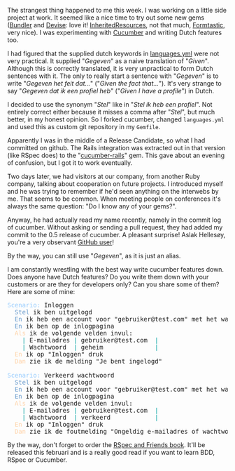 The strangest thing happened to me this week. I was working on a little side project at work. It seemed like a nice time to try out some new gems ([Bundler](http://gemcutter.org/gems/bundler) and [Devise](http://gemcutter.org/gems/devise): love it! [InheritedResources](http://gemcutter.org/gems/inherited_resources), not that much, [Formtastic](http://gemcutter.org/gems/formtastic), very nice). I was experimenting with [Cucumber](http://cukes.info) and writing Dutch features too.

I had figured that the supplied dutch keywords in [languages.yml](http://github.com/aslakhellesoy/cucumber/blob/master/lib/cucumber/languages.yml#L328-340) were not very practical. It supplied "*Gegeven*" as a naive translation of "*Given*". Although this is correctly translated, it is very unpractical to form Dutch sentences with it. The only to really start a sentence with "*Gegeven*" is to write "*Gegeven het feit dat...*" ("*Given the fact that...*"). It's very strange to say "*Gegeven dat ik een profiel heb*" ("*Given I have a profile*") in Dutch.

I decided to use the synonym "*Stel*" like in "*Stel ik heb een profiel*". Not entirely correct either because it misses a comma after "*Stel*", but much better, in my honest opinion. So I forked cucumber, changed `languages.yml` and used this as custom git repository in my `Gemfile`.

Apparently I was in the middle of a Release Candidate, so what I had committed on github. The Rails integration was extracted out in that version (like RSpec does) to the "[cucumber-rails](http://github.com/aslakhellesoy/cucumber-rails)" gem. This gave about an evening of confusion, but I got it to work eventually.

Two days later, we had visitors at our company, from another Ruby company, talking about cooperation on future projects. I introduced myself and he was trying to remember if he'd seen anything on the interwebs by me. That seems to be common. When meeting people on conferences it's always the same question: "Do I know any of your gems?".

Anyway, he had actually read my name recently, namely in the commit log of cucumber. Without asking or sending a pull request, they had added my commit to the 0.5 release of cucumber. A pleasant surprise! Aslak Hellesøy, you're a very observant [GitHub user](http://github.com/aslakhellesoy)!

By the way, you can still use "*Gegeven*", as it is just an alias.

I am constantly wrestling with the best way write cucumber features down. Does anyone have Dutch features? Do you write them down with your customers or are they for developers only? Can you share some of them? Here are some of mine:

<pre class="ir_black">
<font color="#96cbfe">Scenario:</font>&nbsp;Inloggen
&nbsp;&nbsp;<font color="#6699cc">Stel</font>&nbsp;ik ben uitgelogd
&nbsp;&nbsp;<font color="#6699cc">En</font>&nbsp;ik heb een account voor &quot;gebruiker@test.com&quot; met het wachtwoord &quot;geheim&quot;
&nbsp;&nbsp;<font color="#6699cc">En</font>&nbsp;ik ben op de inlogpagina
&nbsp;&nbsp;<font color="#ffd2a7">Als</font>&nbsp;ik de volgende velden invul:
&nbsp;&nbsp;&nbsp;&nbsp;<font color="#00a0a0">|</font>&nbsp;E-mailadres <font color="#00a0a0">|</font>&nbsp;gebruiker@test.com&nbsp;&nbsp;<font color="#00a0a0">|</font>
&nbsp;&nbsp;&nbsp;&nbsp;<font color="#00a0a0">|</font>&nbsp;Wachtwoord&nbsp;&nbsp;<font color="#00a0a0">|</font>&nbsp;geheim&nbsp;&nbsp;&nbsp;&nbsp;&nbsp;&nbsp;&nbsp;&nbsp;&nbsp;&nbsp;&nbsp;&nbsp;&nbsp;&nbsp;<font color="#00a0a0">|</font>
&nbsp;&nbsp;<font color="#ffd2a7">En</font>&nbsp;ik op &quot;Inloggen&quot; druk
&nbsp;&nbsp;<font color="#ffd2a7">Dan</font>&nbsp;zie ik de melding &quot;Je bent ingelogd&quot;

<font color="#96cbfe">Scenario:</font>&nbsp;Verkeerd wachtwoord
&nbsp;&nbsp;<font color="#6699cc">Stel</font>&nbsp;ik ben uitgelogd
&nbsp;&nbsp;<font color="#6699cc">En</font>&nbsp;ik heb een account voor &quot;gebruiker@test.com&quot; met het wachtwoord &quot;geheim&quot;
&nbsp;&nbsp;<font color="#6699cc">En</font>&nbsp;ik ben op de inlogpagina
&nbsp;&nbsp;<font color="#ffd2a7">Als</font>&nbsp;ik de volgende velden invul:
&nbsp;&nbsp;&nbsp;&nbsp;<font color="#00a0a0">|</font>&nbsp;E-mailadres <font color="#00a0a0">|</font>&nbsp;gebruiker@test.com&nbsp;&nbsp;<font color="#00a0a0">|</font>
&nbsp;&nbsp;&nbsp;&nbsp;<font color="#00a0a0">|</font>&nbsp;Wachtwoord&nbsp;&nbsp;<font color="#00a0a0">|</font>&nbsp;verkeerd&nbsp;&nbsp;&nbsp;&nbsp;&nbsp;&nbsp;&nbsp;&nbsp;&nbsp;&nbsp;&nbsp;&nbsp;<font color="#00a0a0">|</font>
&nbsp;&nbsp;<font color="#ffd2a7">En</font>&nbsp;ik op &quot;Inloggen&quot; druk
&nbsp;&nbsp;<font color="#ffd2a7">Dan</font>&nbsp;zie ik de foutmelding &quot;Ongeldig e-mailadres of wachtwoord&quot;</pre>

By the way, don't forget to order the [RSpec and Friends book](http://pragprog.com/titles/achbd/the-rspec-book). It'll be released this februari and is a really good read if you want to learn BDD, RSpec or Cucumber.
